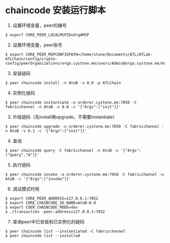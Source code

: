 # chaincode 安装运行脚本

1. 设置环境变量，peer的编号
```
$ export CORE_PEER_LOCALMSPID=OrgAMSP
```

2. 设置环境变量，peer账号
```
$ export CORE_PEER_MSPCONFIGPATH=/home/stone/Documents/ATL/ATLab-ATLChain/config/crypto-config/peerOrganizations/orga.cystone.me/users/Admin@orga.cystone.me/msp/
```

3. 安装链码
``` 
$ peer chaincode install -n AtoB -v 0.0 -p ATLChain 
```

4. 实例化链码
``` 
$ peer chaincode instantiate -o orderer.cystone.me:7050 -C fabricchannel -n AtoB -v 0.0 -c '{"Args":["init"]}'
```

3. 升级链码（先install再upgrade，不需要instantiate）
```
$ peer chaincode upgrade -o orderer.cystone.me:7050 -C fabricchannel -n AtoB -v 0.1 -c '{"Args":["init"]}'
```

4. 查询
```
$ peer chaincode query -C fabricchannel -n AtoB -c '{"Args":["query","A"]}'
```

5. 执行链码
```
$ peer chaincode invoke -o orderer.cystone.me:7050 -C fabricchannel -n AtoB -c '{"Args":["invoke"]}'
```

6. 调试模式时用
```
$ export CORE_PEER_ADDRESS=127.0.0.1:7051
$ export CORE_CHAINCODE_ID_NAME=AtoB:0.0
$ export COER_CHAINCODE_MODE=dev
$ ./transaction -peer.address=127.0.0.1:7052
```

7. 查询peer中已安装和已实例化的链码
```
$ peer chaincode list --instantiated -C fabricchannel
$ peer chaincode list --installed
```



